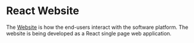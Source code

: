 # React Website

The [Website](https://github.com/INTO-CPS-Association/DTaaS/tree/feature/distributed-demo/client#readme)
is how the end-users interact with the software platform. The website is
being developed as a React single page web application.
